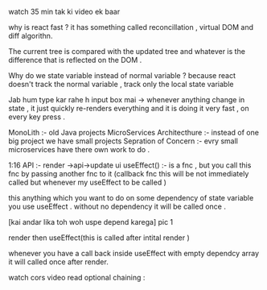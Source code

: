 watch 35 min tak ki video ek baar 

why is react fast ?
it has something called reconcillation , virtual DOM and diff algorithn. 

The current tree is compared with the updated tree and whatever is the difference that is reflected on the DOM .

Why do we state variable instead of normal variable      ?
because react doesn't track the normal variable , track only the local state variable 

Jab hum type kar rahe h input box mai ->
whenever anything change in state , it just quickly re-renders everything and it is doing it very fast , on every key press .


MonoLith :- old Java projects
MicroServices Architecthure  :- instead of one big project we have small projects 
Sepration of Concern :- evry small microservices have there own work to do .

1:16
API :- render ->api->update ui
useEffect() :- is a fnc , but you call this fnc  by passing  another fnc to it (callback fnc this will be not immediately called but whenever my useEffect to be called )


this anything which you want to do on some dependency of state variable you use useEffect .
without no dependency it will be called once .

[kai andar lika toh woh uspe depend karega] pic 1

render then useEffect(this is called after intital render )

whenever you have a call back inside useEffect with empty dependcy array it will called once after render.


watch cors video 
read optional chaining :


